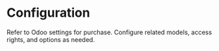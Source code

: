 # Configuration

Refer to Odoo settings for purchase. Configure related models, access rights, and options as needed.
